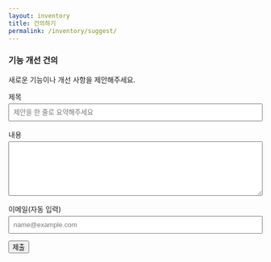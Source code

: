 ```yaml
---
layout: inventory
title: 건의하기
permalink: /inventory/suggest/
---
```


### 기능 개선 건의

새로운 기능이나 개선 사항을 제안해주세요.

<form id="suggest-form" action="https://formsubmit.co/captain@goolzy.com" method="POST" style="max-width:600px;">
  <input type="hidden" name="_template" value="table">
  <input type="hidden" name="_subject" id="suggest_subject" value="[기능 제안] 제출">
  <input type="hidden" name="Category" value="기능 제안">
  <input type="hidden" name="_next" value="{{ '/inventory/suggest/?success=1' | absolute_url }}">
  <input type="hidden" name="_captcha" value="false">
  <input type="text" name="website" style="display:none" tabindex="-1" autocomplete="off">
  <label style="display:block; margin-bottom:1rem;">
    제목
    <input type="text" name="Title" id="suggest_title" required style="width:100%; padding:.5rem; margin-top:.25rem;" placeholder="제안을 한 줄로 요약해주세요">
  </label>
  
  <label style="display:block; margin-bottom:1rem;">
    내용
    <textarea name="Proposal" required rows="6" style="width:100%; padding:.5rem; margin-top:.25rem;"></textarea>
  </label>
  <label>이메일(자동 입력)
    <input type="email" name="Email" placeholder="name@example.com" style="width:100%; padding:.5rem; margin-top:.25rem;">
  </label>
  <input type="hidden" name="uid" value="">
  
  <button class="btn" type="submit">제출</button>
</form>

<div id="suggest-status" class="notice" style="display:none;"></div>

<script>
(function(){
  try {
    var p = new URLSearchParams(window.location.search);
    if (p.get('success') === '1') {
      var box = document.getElementById('suggest-status');
      box.style.display = 'block';
      box.textContent = '감사합니다! 제안이 전송되었습니다.';
    }
  } catch(e){}
  function updateSubject(){
    var t = document.getElementById('suggest_title').value || '제목 미입력';
    document.getElementById('suggest_subject').value = '[기능 제안] ' + t;
  }
  var form = document.getElementById('suggest-form');
  try { form.addEventListener('input', updateSubject); } catch(e){}
  // Autofill from AuthBridge (email, uid)
  try {
    var form = document.getElementById('suggest-form');
    var emailInput = form.querySelector('input[name="Email"]');
    var uidInput = form.querySelector('input[name="uid"]');
    if (window.AuthBridge) {
      var user = AuthBridge.currentUser && AuthBridge.currentUser();
      if (user && user.email) { emailInput.value = user.email; }
      if (user && user.uid && uidInput) { uidInput.value = user.uid; }
      AuthBridge.onChange(function(u){
        if (u && u.email) emailInput.value = u.email; else emailInput.value = '';
        if (uidInput) uidInput.value = (u && u.uid) ? u.uid : '';
      });
    }
  } catch(e){}
  // AJAX submit
  try {
    form.addEventListener('submit', function(e){
      try { e.preventDefault(); } catch(_){}
      var status = document.getElementById('suggest-status');
      if (status) { status.style.display='none'; status.textContent=''; }
      var btn = form.querySelector('button[type="submit"]');
      if (btn) { btn.disabled = true; btn.classList.add('loading'); }
      var fd = new FormData(form);
      fetch('https://formsubmit.co/ajax/captain@goolzy.com', {
        method: 'POST',
        body: fd,
        headers: { 'Accept': 'application/json' }
      }).then(function(res){
        if (!res.ok) throw new Error('FORM_SUBMIT_FAILED:' + res.status);
        return res.json();
      }).then(function(){
        if (status) { status.style.display='block'; status.textContent='감사합니다! 제안이 전송되었습니다.'; }
        try { form.reset(); } catch(_){ }
      }).catch(function(err){
        var msg = '전송에 실패했습니다. 잠시 후 다시 시도해 주세요.';
        if (String(err).indexOf('403')>=0 || String(err).indexOf('401')>=0 || String(err).indexOf('422')>=0) {
          msg += ' 수신자 이메일 인증이 완료되지 않았을 수 있습니다. 관리자는 formsubmit.co 확인 메일(스팸함 포함)을 승인해 주세요.';
        }
        if (status) { status.style.display='block'; status.textContent = msg; }
      }).finally(function(){ if (btn) { btn.disabled=false; btn.classList.remove('loading'); } });
    });
  } catch(e){}
})();
</script>

<style>
.notice { background: #eefcf7; border:1px solid #c9f1e6; padding:0.75rem 1rem; border-radius: 8px; margin-top: 1rem; }
</style>

